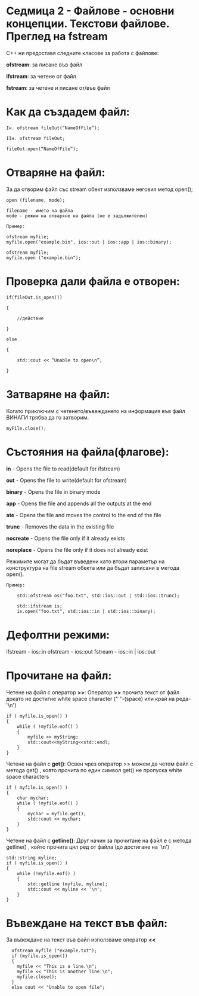 # Седмица 2 - Файлове - основни концепции. Текстови файлове. Преглед на fstream

C++ ни предоставя следните класове за работа с файлове:

**ofstream**:  за писане във файл

**ifstream**:  за четене от файл

**fstream**:  за четене и писане от/във файл

Как да създадем файл:
=
```
Iн. ofstream fileOut(“NameOfFile”);
```

```
IIн. ofstream fileOut;

fileOut.open(“NameOfFile”);
```

Отваряне на файл:
=
За да отворим файл със stream обект използваме неговия метод open();

```
open (filename, mode);

filename - името на файла
mode - режим на отваряне на файла (не е задължителен)
```

```
Пример:

ofstream myfile;
myfile.open("example.bin", ios::out | ios::app | ios::binary);

ofstream myfile;
myfile.open ("example.bin");
```

Проверка дали файла е отворен:
=

```
if(fileOut.is_open())

{

	//действие
  
}

else

{

	std::cout << “Unable to open\n”;
  
}
```

Затваряне на файл:
=
Когато приключим с четенето/въвеждането на информация във файл ВИНАГИ трябва да го затворим.

```
myFile.close();
```

Състояния на файла(флагове): 
=

  **in** -         Opens the file to read(default for ifstream)

  **out** -        Opens the file to write(default for ofstream)

  **binary** -     Opens the file in binary mode

  **app** -        Opens the file and appends all the outputs at the end

  **ate** -         Opens the file and moves the control to the end of the file

  **trunc** -      Removes the data in the existing file

  **nocreate** -   Opens the file only if it already exists

  **noreplace** -  Opens the file only if it does not already exist

Режимите могат да бъдат въведени като втори параметър на конструктура на file stream обекта или да бъдат записани в метода open().

```
Пример:

    std::ofstream os("foo.txt", std::ios::out | std::ios::trunc);

    std::ifstream is;
    is.open("foo.txt", std::ios::in | std::ios::binary);
```

Дефолтни режими:
=
ifstream - ios::in
ofstream -  ios::out
fstream - ios::in | ios::out

Прочитане на файл:
=
Четене на файл с оператор **>>**:
  Оператор **>>** прочита текст от файл докато не достигне white space character (" "-(space) или край на реда-'\n')

```
if ( myfile.is_open() ) 
{    
    while ( !myfile.eof() ) 
    {
        myfile >> myString;
        std::cout<<myString<<std::endl;
    }
}
```

Четене на файл с **get()**:
  Освен чрез оператор >> можем да четем файл с метода get() , която прочита по един символ get() не пропуска white space characters

```
if ( myfile.is_open() ) 
{
    char mychar;
    while ( !myfile.eof() ) 
    {
        mychar = myfile.get();
        std::cout << mychar;
    }
}
```

Четене на файл с **getline()**:
  Друг начин за прочитане на файл е с метода getline() , който прочита цял ред от файла (до достигане на '\n')

```
std::string myline;
if ( myfile.is_open() ) 
{
    while (!myfile.eof() ) 
    {
        std::getline (myfile, myline);
        std::cout << myline << '\n';
    }
}
```

Въвеждане на текст във файл:
=
За въвеждане на текст във файл използваме оператор **<<**

```
  ofstream myfile ("example.txt");
  if (myfile.is_open())
  {
    myfile << "This is a line.\n";
    myfile << "This is another line.\n";
    myfile.close();
  }
  else cout << "Unable to open file";
```
